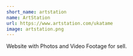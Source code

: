 ```yaml
---
short_name: artstation
name: ArtStation
url: https://www.artstation.com/ukatame
image: artstation.png
---
```

Website with Photos and Video Footage for sell.